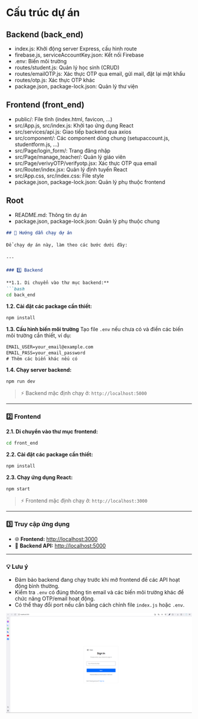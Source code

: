 # Cấu trúc dự án

## Backend (back_end)
- index.js: Khởi động server Express, cấu hình route  
- firebase.js, serviceAccountKey.json: Kết nối Firebase  
- .env: Biến môi trường  
- routes/student.js: Quản lý học sinh (CRUD)  
- routes/emailOTP.js: Xác thực OTP qua email, gửi mail, đặt lại mật khẩu  
- routes/otp.js: Xác thực OTP khác  
- package.json, package-lock.json: Quản lý thư viện  

## Frontend (front_end)
- public/: File tĩnh (index.html, favicon, ...)  
- src/App.js, src/index.js: Khởi tạo ứng dụng React  
- src/services/api.js: Giao tiếp backend qua axios  
- src/component/: Các component dùng chung (setupaccount.js, studentform.js, ...)  
- src/Page/login_form/: Trang đăng nhập  
- src/Page/manage_teacher/: Quản lý giáo viên  
- src/Page/verivyOTP/verifyotp.jsx: Xác thực OTP qua email  
- src/Router/index.jsx: Quản lý định tuyến React  
- src/App.css, src/index.css: File style  
- package.json, package-lock.json: Quản lý phụ thuộc frontend  

## Root
- README.md: Thông tin dự án  
- package.json, package-lock.json: Quản lý phụ thuộc chung
````markdown
## 🚀 Hướng dẫn chạy dự án

Để chạy dự án này, làm theo các bước dưới đây:

---

### 1️⃣ Backend

**1.1. Di chuyển vào thư mục backend:**
```bash
cd back_end
````

**1.2. Cài đặt các package cần thiết:**

```bash
npm install
```

**1.3. Cấu hình biến môi trường**
Tạo file `.env` nếu chưa có và điền các biến môi trường cần thiết, ví dụ:

```env
EMAIL_USER=your_email@example.com
EMAIL_PASS=your_email_password
# Thêm các biến khác nếu có
```

**1.4. Chạy server backend:**

```bash
npm run dev
```

> ⚡ Backend mặc định chạy ở: `http://localhost:5000`

---

### 2️⃣ Frontend

**2.1. Di chuyển vào thư mục frontend:**

```bash
cd front_end
```

**2.2. Cài đặt các package cần thiết:**

```bash
npm install
```

**2.3. Chạy ứng dụng React:**

```bash
npm start
```

> ⚡ Frontend mặc định chạy ở: `http://localhost:3000`

---

### 3️⃣ Truy cập ứng dụng

* 🌐 **Frontend:** [http://localhost:3000](http://localhost:3000)
* 🔗 **Backend API:** [http://localhost:5000](http://localhost:5000)

---

### 💡 Lưu ý

* Đảm bảo backend đang chạy trước khi mở frontend để các API hoạt động bình thường.
* Kiểm tra `.env` có đúng thông tin email và các biến môi trường khác để chức năng OTP/email hoạt động.
* Có thể thay đổi port nếu cần bằng cách chỉnh file `index.js` hoặc `.env`.

![Trang đăng nhập bằng số điện thoại](./front_end/src/images/Login_numberphone.png)
